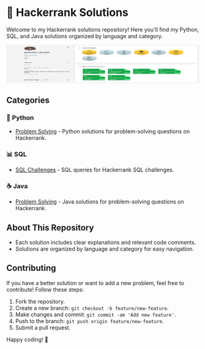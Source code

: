 # 🚀 Hackerrank Solutions

Welcome to my Hackerrank solutions repository! Here you'll find my Python, SQL, and Java solutions organized by language and category.

<img src="image/hacker-rank dashboard.png" alt="Dashboard 1" width=800 height=100>

## Categories

### 🐍 Python
- [Problem Solving](Python/ProblemSolving/) - Python solutions for problem-solving questions on Hackerrank.

### 📊 SQL
- [SQL Challenges](SQL/) - SQL queries for Hackerrank SQL challenges.

### ☕ Java
- [Problem Solving](Java/ProblemSolving/) - Java solutions for problem-solving questions on Hackerrank.

## About This Repository
- Each solution includes clear explanations and relevant code comments.
- Solutions are organized by language and category for easy navigation.

## Contributing

If you have a better solution or want to add a new problem, feel free to contribute! Follow these steps:
1. Fork the repository.
2. Create a new branch: `git checkout -b feature/new-feature`.
3. Make changes and commit: `git commit -am 'Add new feature'`.
4. Push to the branch: `git push origin feature/new-feature`.
5. Submit a pull request.

   
Happy coding! 🚀
